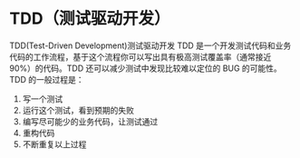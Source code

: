 # TDD（测试驱动开发）

TDD(Test-Driven Development)测试驱动开发
TDD 是一个开发测试代码和业务代码的工作流程，基于这个流程你可以写出具有极高测试覆盖率（通常接近 90%）的代码。TDD 还可以减少测试中发现比较难以定位的 BUG 的可能性。
TDD 的一般过程是：

1. 写一个测试
2. 运行这个测试，看到预期的失败
3. 编写尽可能少的业务代码，让测试通过
4. 重构代码
5. 不断重复以上过程
